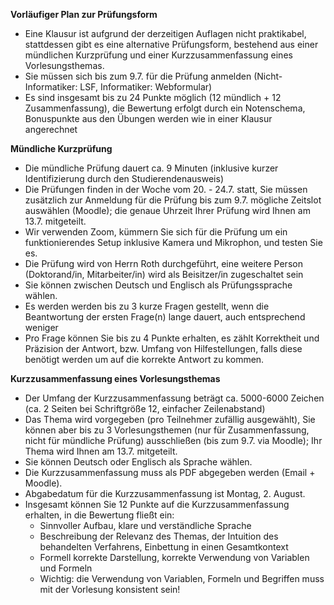 **Vorläufiger Plan zur Prüfungsform**
 - Eine Klausur ist aufgrund der derzeitigen Auflagen nicht praktikabel, stattdessen gibt es eine alternative Prüfungsform, bestehend aus einer mündlichen Kurzprüfung und einer Kurzzusammenfassung eines Vorlesungsthemas.
 - Sie müssen sich bis zum 9.7. für die Prüfung anmelden (Nicht-Informatiker: LSF, Informatiker: Webformular)
 - Es sind insgesamt bis zu 24 Punkte möglich (12 mündlich + 12 Zusammenfassung), die Bewertung erfolgt durch ein Notenschema, Bonuspunkte aus den Übungen werden wie in einer Klausur angerechnet

**Mündliche Kurzprüfung**
 - Die mündliche Prüfung dauert ca. 9 Minuten (inklusive kurzer Identifizierung durch den Studierendenausweis)
 - Die Prüfungen finden in der Woche vom 20. - 24.7. statt, Sie müssen zusätzlich zur Anmeldung für die Prüfung bis zum 9.7. mögliche Zeitslot auswählen (Moodle); die genaue Uhrzeit Ihrer Prüfung wird Ihnen am 13.7. mitgeteilt.
 - Wir verwenden Zoom, kümmern Sie sich für die Prüfung um ein funktionierendes Setup inklusive Kamera und Mikrophon, und testen Sie es.
 - Die Prüfung wird von Herrn Roth durchgeführt, eine weitere Person (Doktorand/in, Mitarbeiter/in) wird als Beisitzer/in zugeschaltet sein
 - Sie können zwischen Deutsch und Englisch als Prüfungssprache wählen.
 - Es werden werden bis zu 3 kurze Fragen gestellt, wenn die Beantwortung der ersten Frage(n) lange dauert, auch entsprechend weniger
 - Pro Frage können Sie bis zu 4 Punkte erhalten, es zählt Korrektheit und Präzision der Antwort, bzw. Umfang von Hilfestellungen, falls diese benötigt werden um auf die korrekte Antwort zu kommen.

**Kurzzusammenfassung eines Vorlesungsthemas**
 - Der Umfang der Kurzzusammenfassung beträgt ca. 5000-6000 Zeichen (ca. 2 Seiten bei Schriftgröße 12, einfacher Zeilenabstand)
 - Das Thema wird vorgegeben (pro Teilnehmer zufällig ausgewählt), Sie können aber bis zu 3 Vorlesungsthemen (nur für Zusammenfassung, nicht für mündliche Prüfung) ausschließen (bis zum 9.7. via Moodle); Ihr Thema wird Ihnen am 13.7. mitgeteilt.
 - Sie können Deutsch oder Englisch als Sprache wählen.
 - Die Kurzzusammenfassung muss als PDF abgegeben werden (Email + Moodle).
 - Abgabedatum für die Kurzzusammenfassung ist Montag, 2. August.
 - Insgesamt können Sie 12 Punkte auf die Kurzzusammenfassung erhalten, in die Bewertung fließt ein:
   - Sinnvoller Aufbau, klare und verständliche Sprache
   - Beschreibung der Relevanz des Themas, der Intuition des behandelten Verfahrens, Einbettung in einen Gesamtkontext
   - Formell korrekte Darstellung, korrekte Verwendung von Variablen und Formeln
   - Wichtig: die Verwendung von Variablen, Formeln und Begriffen muss mit der Vorlesung konsistent sein!
